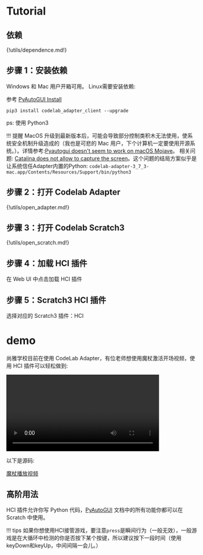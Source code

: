 # Tutorial

## 依赖

{!utils/dependence.md!}

## 步骤 1：安装依赖
Windows 和 Mac 用户开箱可用。 Linux需要安装依赖:

参考 [PyAutoGUI Install](https://pyautogui.readthedocs.io/en/latest/install.html)

`pip3 install codelab_adapter_client --upgrade`

ps: 使用 Python3

!!! 提醒
    MacOS 升级到最新版本后，可能会导致部分控制类积木无法使用，使系统安全机制升级造成的（我也是可悲的 Mac 用户，下个计算机一定要使用开源系统。）。详情参考:[Pyautogui doesn't seem to work on macOS Mojave](https://github.com/asweigart/pyautogui/issues/247)。 相关问题: [Catalina does not allow to capture the screen](https://github.com/BoboTiG/python-mss/issues/134)。这个问题的结局方案似乎是让系统信任Adapter内置的Python: `codelab-adapter-3_7_3-mac.app/Contents/Resources/Support/bin/python3`

## 步骤 2：打开 Codelab Adapter

{!utils/open_adapter.md!}

## 步骤 3：打开 Codelab Scratch3

{!utils/open_scratch.md!}

## 步骤 4：加载 HCI 插件

在 Web UI 中点击加载 HCI 插件

## 步骤 5：Scratch3 HCI 插件

选择对应的 Scratch3 插件：HCI

# demo
尚雅学校目前在使用 CodeLab Adapter，有位老师想使用魔杖激活开场视频，使用 HCI 插件可以轻松做到:

<video width=80% src="/video/1608689235907497.mp4" controls="controls"></video>

以下是源码:

[魔杖播放视频](https://create.codelab.club/projects/8499/)

<!--
[Scratch-魔杖播放视频](https://scratch-beta.codelab.club/?sb3url=https://adapter.codelab.club/sb3/Scratch-wand-player.sb3)
-->

## 高阶用法
HCI 插件允许你写 Python 代码，[PyAutoGUI](https://pyautogui.readthedocs.io/en/latest/index.html) 文档中的所有功能你都可以在 Scratch 中使用。

!!! tips
    如果你想使用HCI接管游戏，要注意`press`是瞬间行为（一般无效），一般游戏是在大循环中检测的你是否按下某个按键，所以建议按下一段时间（使用keyDown和keyUp，中间间隔一会儿。）